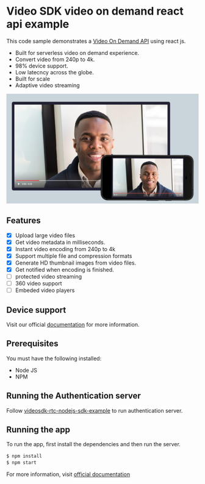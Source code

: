 # Video SDK video on demand react api example

This code sample demonstrates a [Video On Demand API](https://docs.videosdk.live/docs/overview/video-on-demand/introduction) using react js.

- Built for serverless video on demand experience.
- Convert video from 240p to 4k.
- 98% device support.
- Low latecncy across the globe.
- Built for scale
- Adaptive video streaming

![video-on-demand.jpg](./public/video-on-demand.jpg)

## Features

- [x] Upload large video files
- [x] Get video metadata in milliseconds.
- [x] Instant video encoding from 240p to 4k
- [x] Support multiple file and compression formats
- [x] Generate HD thumbnail images from video files.
- [x] Get notified when encoding is finished.
- [ ] protected video streaming
- [ ] 360 video support
- [ ] Embeded video players

## Device support

Visit our official [documentation](http://localhost:3000/docs/overview/video-on-demand/introduction) for more information.

## Prerequisites

You must have the following installed:

- Node JS
- NPM

## Running the Authentication server

Follow [videosdk-rtc-nodejs-sdk-example](https://github.com/videosdk-live/videosdk-rtc-nodejs-sdk-example) to run authentication server.

## Running the app

To run the app, first install the dependencies and then run the server.

```sh
$ npm install
$ npm start
```

For more information, visit [official documentation](http://localhost:3000/docs/overview/video-on-demand/introduction)
